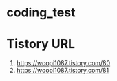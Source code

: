 # coding_test

# Tistory URL
1. https://woopi1087.tistory.com/80
2. https://woopi1087.tistory.com/81
